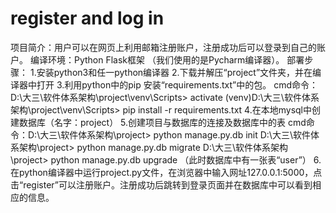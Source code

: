 # register and log in
项目简介：用户可以在网页上利用邮箱注册账户，注册成功后可以登录到自己的账户。
编译环境：Python Flask框架 （我们使用的是Pycharm编译器）。
部署步骤： 
  1.安装python3和任一python编译器
  2.下载并解压“project”文件夹，并在编译器中打开
  3.利用python中的pip 安装“requirements.txt”中的包。
    cmd命令：D:\大三\软件体系架构\project\venv\Scripts> activate
            (venv)D:\大三\软件体系架构\project\venv\Scripts> pip install -r requirements.txt
  4.在本地mysql中创建数据库（名字：project）
  5.创建项目与数据库的连接及数据库中的表
    cmd命令：D:\大三\软件体系架构\project> python manage.py.db init
            D:\大三\软件体系架构\project> python manage.py.db migrate
            D:\大三\软件体系架构\project> python manage.py.db upgrade
   （此时数据库中有一张表“user”）
  6.在python编译器中运行project.py文件，在浏览器中输入网址127.0.0.1:5000，点击“register”可以注册账户。注册成功后跳转到登录页面并在数据库中可以看到相应的信息。 
  
    
